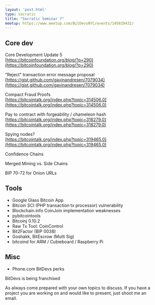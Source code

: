```yaml
---
layout: 'post.html'
type: socratic
title: "Socratic Seminar 7"
meetup: https://www.meetup.com/BitDevsNYC/events/145819432/
---
```


Core dev
--------
Core Development Update 5 <br>
[https://bitcoinfoundation.org/blog/?p=290](https://bitcoinfoundation.org/blog/?p=290) <br>

"Reject" transaction error message proposal <br>
[https://gist.github.com/gavinandresen/7079034](https://gist.github.com/gavinandresen/7079034) <br>

Compact Fraud Proofs <br>
[https://bitcointalk.org/index.php?topic=314506.0](https://bitcointalk.org/index.php?topic=314506.0) <br>

Pay to contract with forgeability / chameleon hash <br>
[https://bitcointalk.org/index.php?topic=318279.0](https://bitcointalk.org/index.php?topic=318279.0) <br>

Spying nodes? <br>
[https://bitcointalk.org/index.php?topic=319465.0](https://bitcointalk.org/index.php?topic=319465.0)

Confidence Chains <br>

Merged Mining vs. Side Chains <br>

BIP 70-72 for Onion URLs <br>

Tools
-----

- Google Glass Bitcoin App
- Bitcoin SCI (PHP transaction tx processor) vulnerability
- Blockchain.info CoinJoin implementation weaknesses
- pybitcointools
- Bitcoinj 0.10.2
- Raw Tx Tool: CoinControl
- Bit2Factor (BIP 0038)
- Goshakk, BitEscrow (Multi Sig)
- bitcoind for ARM / Cubieboard / Raspberry Pi

Misc
----

- Phone.com BitDevs perks

BitDevs is being franchised

As always come prepared with your own topics to discuss. If you have a project
you are working on and would like to present, just shoot me an email.
